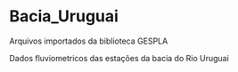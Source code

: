 # Bacia_Uruguai

Arquivos importados da biblioteca GESPLA 

Dados fluviometricos das estações da bacia do Rio Uruguai
